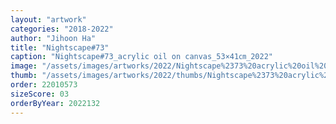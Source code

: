 ```yaml
---
layout: "artwork"
categories: "2018-2022"
author: "Jihoon Ha"
title: "Nightscape#73"
caption: "Nightscape#73_acrylic oil on canvas_53×41㎝_2022"
image: "/assets/images/artworks/2022/Nightscape%2373%20acrylic%20oil%20on%20canvas%2053x41cm%202022.jpg"
thumb: "/assets/images/artworks/2022/thumbs/Nightscape%2373%20acrylic%20oil%20on%20canvas%2053x41cm%202022.jpg"
order: 22010573
sizeScore: 03
orderByYear: 2022132
---
```

